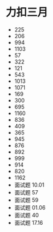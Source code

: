 # 力扣三月

- 225
- 206
- 994
- 1103
- 57
- 322
- 121
- 543
- 1013
- 1071
- 169
- 300
- 695
- 1160
- 836
- 409
- 365
- 945
- 876
- 892
- 999
- 914
- 820
- 1162
- 面试题 10.01
- 面试题 57
- 面试题 59
- 面试题 01.06
- 面试题 40
- 面试题 17.16
